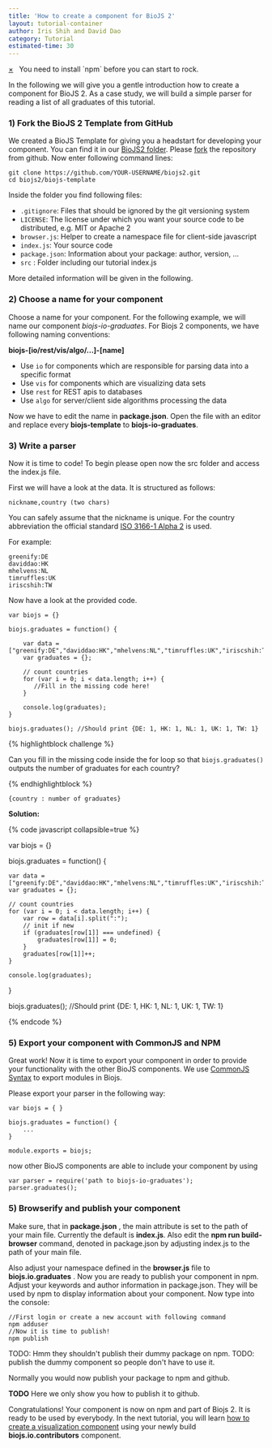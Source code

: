 ```yaml
---
title: 'How to create a component for BioJS 2'
layout: tutorial-container
author: Iris Shih and David Dao 
category: Tutorial
estimated-time: 30 
---
```


<div class="alert alert-info">
	<a href="#" class="close" data-dismiss="alert">&times;</a>
	<span class="glyphicon glyphicon-info-sign" style="font-size:22px"></span> &nbsp;
	You need to install `npm` before you can start to rock.
</div>

In the following we will give you a gentle introduction how to create a component for BioJS 2.
As a case study, we will build a simple parser for reading a list of all graduates of this tutorial.

### 1) Fork the BioJS 2 Template from GitHub

We created a BioJS Template for giving you a headstart for developing your component. 
You can find it in our [BioJS2 folder](https://github.com/biojs/biojs2). Please [fork](https://help.github.com/articles/fork-a-repo) the repository from github.
Now enter following command lines:

```
git clone https://github.com/YOUR-USERNAME/biojs2.git
cd biojs2/biojs-template

```

Inside the folder you find following files:

- `.gitignore`: Files that should be ignored by the git versioning system
- `LICENSE`: The license under which you want your source code to be distributed, e.g. MIT or Apache 2
- `browser.js`: Helper to create a namespace file for client-side javascript
- `index.js`: Your source code
- `package.json`: Information about your package: author, version, ...
- `src` : Folder including our tutorial index.js

More detailed information will be given in the following.

### 2) Choose a name for your component

Choose a name for your component. For the following example, we will name our component *biojs-io-graduates*.
For Biojs 2 components, we have following naming conventions:

__biojs-[io/rest/vis/algo/...]-[name]__

- Use `io` for components which are responsible for parsing data into a specific format
- Use `vis` for components which are visualizing data sets
- Use `rest` for REST apis to databases
- Use `algo` for server/client side algorithms processing the data

Now we have to edit the name in __package.json__.
Open the file with an editor and replace every __biojs-template__ to __biojs-io-graduates__.

### 3) Write a parser

Now it is time to code! 
To begin please open now the src folder and access the index.js file. 

First we will have a look at the data. 
It is structured as follows:

```
nickname,country (two chars)
```

You can safely assume that the nickname is unique.
For the country abbreviation the official standard [ISO 3166-1 Alpha 2](https://en.wikipedia.org/wiki/ISO_3166-1) is used.

For example:

```
greenify:DE
daviddao:HK
mhelvens:NL
timruffles:UK
iriscshih:TW
```

Now have a look at the provided code.

```
var biojs = {}

biojs.graduates = function() {

    var data = ["greenify:DE","daviddao:HK","mhelvens:NL","timruffles:UK","iriscshih:TW"];
    var graduates = {};

    // count countries
    for (var i = 0; i < data.length; i++) {
       //Fill in the missing code here!
    }

    console.log(graduates); 
}

biojs.graduates(); //Should print {DE: 1, HK: 1, NL: 1, UK: 1, TW: 1}

```



{% highlightblock challenge %}

Can you fill in the missing code inside the for loop so that `biojs.graduates()` outputs the number of graduates for each country?

{% endhighlightblock %}

```
{country : number of graduates} 

```


__Solution:__ 

{% code javascript collapsible=true %}

var biojs = {}

biojs.graduates = function() {

    var data = ["greenify:DE","daviddao:HK","mhelvens:NL","timruffles:UK","iriscshih:TW"];
    var graduates = {};

    // count countries
    for (var i = 0; i < data.length; i++) {
        var row = data[i].split(":"); 
        // init if new
        if (graduates[row[1]] === undefined) {
            graduates[row[1]] = 0;
        }
        graduates[row[1]]++;
    }

    console.log(graduates); 
}

biojs.graduates(); //Should print {DE: 1, HK: 1, NL: 1, UK: 1, TW: 1}


{% endcode %}

### 5) Export your component with CommonJS and NPM

Great work! Now it is time to export your component in order to provide your functionality with the other BioJS components.
We use [CommonJS Syntax](http://wiki.commonjs.org/wiki/Modules/1.1) to export modules in Biojs.

Please export your parser in the following way:

```
var biojs = { }

biojs.graduates = function() {
    ...
}

module.exports = biojs;

```

now other BioJS components are able to include your component by using

```
var parser = require('path to biojs-io-graduates');
parser.graduates();

```

### 5) Browserify and publish your component

Make sure, that in __package.json__ , the main attribute is set to the path of your main file.
Currently the default is __index.js__. Also edit the __npm run build-browser__ command, denoted in package.json by adjusting index.js to the path of your main file.

Also adjust your namespace defined in the __browser.js__ file to __biojs.io.graduates__ .
Now you are ready to publish your component in npm. Adjust your keywords and author information in package.json. 
They will be used by npm to display information about your component. Now type into the console:

```
//First login or create a new account with following command
npm adduser 
//Now it is time to publish!
npm publish
```

TODO: Hmm they shouldn't publish their dummy package on npm.
TODO: publish the dummy component so people don't have to use it.

Normally you would now publish your package to npm and github.

**TODO** Here we only show you how to publish it to github.

Congratulations! Your component is now on npm and part of Biojs 2. It is ready to be used by everybody. 
In the next tutorial, you will learn [how to create a visualization component](howToCreateVis.html) using your newly build __biojs.io.contributors__ component.
